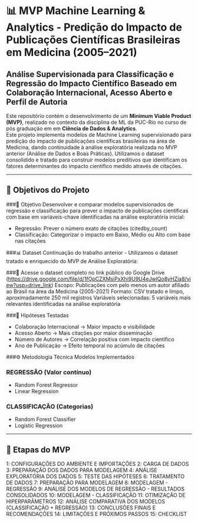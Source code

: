# 📊 MVP Machine Learning & Analytics - Predição do Impacto de Publicações Científicas Brasileiras em Medicina (2005–2021)

## Análise Supervisionada para Classificação e Regressão do Impacto Científico Baseado em Colaboração Internacional, Acesso Aberto e Perfil de Autoria

Este repositório contém o desenvolvimento de um **Minimum Viable Product (MVP)**, realizado no contexto da disciplina de ML da PUC-Rio no curso de pós graduação em em **Ciência de Dados & Analytics**.  
Este projeto implementa modelos de Machine Learning supervisionado para predição do impacto de publicações científicas brasileiras na área de Medicina, dando continuidade à análise exploratória realizada no MVP anterior (Análise de Dados e Boas Práticas). Utilizamos o dataset consolidido e tratado para construir modelos preditivos que identificam os fatores determinantes do impacto científico medido através de citações.

---

## 🚀 Objetivos do Projeto

###🎯 Objetivo
Desenvolver e comparar modelos supervisionados de regressão e classificação para prever o impacto de publicações científicas com base em variáveis-chave identificadas na análise exploratória inicial:

- Regressão: Prever o número exato de citações (citedby_count)
- Classificação: Categorizar o impacto em Baixo, Médio ou Alto com base nas citações

###📊 Dataset
Continuação do trabalho anterior - Utilizamos o dataset tratado e enriquecido do MVP de Análise Exploratória:

###🔗 Acesse o dataset completo no link público do Google Drive (https://drive.google.com/file/d/1fOpCZXMsiPxXhi9U9U4eJwlQo8yHZia8/view?usp=drive_link)
Escopo: Publicações com pelo menos um autor afiliado ao Brasil na área da Medicina (2005-2021)
Formato: CSV tratado e limpo, aproximadamente 250 mil registros
Variáveis selecionadas: 5 variáveis mais relevantes identificadas na análise exploratória

###🧠 Hipóteses Testadas
- Colaboração Internacional → Maior impacto e visibilidade
- Acesso Aberto → Mais citações por maior disseminação
- Número de Autores → Correlação positiva com impacto científico
- Ano de Publicação → Efeito temporal no acúmulo de citações

###⚙️ Metodologia Técnica
Modelos Implementados

### REGRESSÃO (Valor contínuo)
- Random Forest Regressor
- Linear Regression
### CLASSIFICAÇÃO (Categorias)
- Random Forest Classifier  
- Logistic Regression

---

## 📂 Etapas do MVP 

1: CONFIGURAÇÕES DO AMBIENTE E IMPORTAÇÕES
2: ⁠CARGA DE DADOS
3: PREPARAÇÃO DOS DADOS PARA MODELAGEM
4: ANÁLISE EXPLORATÓRIA DOS DADOS
5: TESTE DAS HIPÓTESES
6: TRATAMENTO DE DADOS
7: PREPARAÇÃO PARA MODELAGEM
8: MODELAGEM - REGRESSÃO
9: ANÁLISE DOS MODELOS DE REGRESSÃO - RESULTADOS CONSOLIDADOS
10: MODELAGEM - CLASSIFICAÇÃO
11: OTIMIZAÇÃO DE HIPERPARÂMETROS
12: ANÁLISE COMPARATIVA DOS MODELOS (CLASSIFICAÇÃO + REGRESSÃO)
13: CONCLUSÕES FINAIS E RECOMENDAÇÕES
14: LIMITAÇÕES E PRÓXIMOS PASSOS
15: CHECKLIST
  













